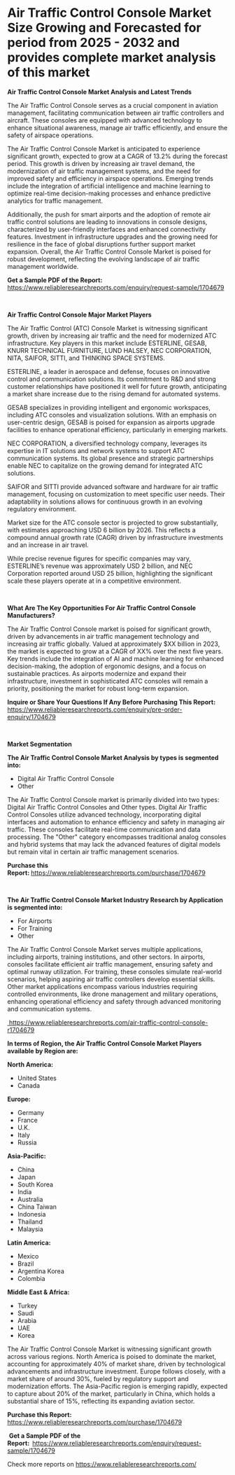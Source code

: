 <p><h1>Air Traffic Control Console Market Size Growing and Forecasted for period from 2025 - 2032 and provides complete market analysis of this market</h1></p><p><strong>Air Traffic Control Console Market Analysis and Latest Trends</strong></p>
<p><p>The Air Traffic Control Console serves as a crucial component in aviation management, facilitating communication between air traffic controllers and aircraft. These consoles are equipped with advanced technology to enhance situational awareness, manage air traffic efficiently, and ensure the safety of airspace operations. </p><p>The Air Traffic Control Console Market is anticipated to experience significant growth, expected to grow at a CAGR of 13.2% during the forecast period. This growth is driven by increasing air travel demand, the modernization of air traffic management systems, and the need for improved safety and efficiency in airspace operations. Emerging trends include the integration of artificial intelligence and machine learning to optimize real-time decision-making processes and enhance predictive analytics for traffic management. </p><p>Additionally, the push for smart airports and the adoption of remote air traffic control solutions are leading to innovations in console designs, characterized by user-friendly interfaces and enhanced connectivity features. Investment in infrastructure upgrades and the growing need for resilience in the face of global disruptions further support market expansion. Overall, the Air Traffic Control Console Market is poised for robust development, reflecting the evolving landscape of air traffic management worldwide.</p></p>
<p><strong>Get a Sample PDF of the Report:&nbsp;</strong> <a href="https://www.reliableresearchreports.com/enquiry/request-sample/1704679?utm_campaign=3362&utm_medium=2&utm_source=Github&utm_content=ia&utm_term=09042025&utm_id=air-traffic-control-console">https://www.reliableresearchreports.com/enquiry/request-sample/1704679</a></p>
<p>&nbsp;</p>
<p><strong>Air Traffic Control Console Major Market Players</strong></p>
<p><p>The Air Traffic Control (ATC) Console Market is witnessing significant growth, driven by increasing air traffic and the need for modernized ATC infrastructure. Key players in this market include ESTERLINE, GESAB, KNURR TECHNICAL FURNITURE, LUND HALSEY, NEC CORPORATION, NITA, SAIFOR, SITTI, and THINKING SPACE SYSTEMS.</p><p>ESTERLINE, a leader in aerospace and defense, focuses on innovative control and communication solutions. Its commitment to R&D and strong customer relationships have positioned it well for future growth, anticipating a market share increase due to the rising demand for automated systems.</p><p>GESAB specializes in providing intelligent and ergonomic workspaces, including ATC consoles and visualization solutions. With an emphasis on user-centric design, GESAB is poised for expansion as airports upgrade facilities to enhance operational efficiency, particularly in emerging markets.</p><p>NEC CORPORATION, a diversified technology company, leverages its expertise in IT solutions and network systems to support ATC communication systems. Its global presence and strategic partnerships enable NEC to capitalize on the growing demand for integrated ATC solutions.</p><p>SAIFOR and SITTI provide advanced software and hardware for air traffic management, focusing on customization to meet specific user needs. Their adaptability in solutions allows for continuous growth in an evolving regulatory environment.</p><p>Market size for the ATC console sector is projected to grow substantially, with estimates approaching USD 6 billion by 2026. This reflects a compound annual growth rate (CAGR) driven by infrastructure investments and an increase in air travel.</p><p>While precise revenue figures for specific companies may vary, ESTERLINE’s revenue was approximately USD 2 billion, and NEC Corporation reported around USD 25 billion, highlighting the significant scale these players operate at in a competitive environment.</p></p>
<p>&nbsp;</p>
<p><strong>What Are The Key Opportunities For Air Traffic Control Console Manufacturers?</strong></p>
<p><p>The Air Traffic Control Console market is poised for significant growth, driven by advancements in air traffic management technology and increasing air traffic globally. Valued at approximately $XX billion in 2023, the market is expected to grow at a CAGR of XX% over the next five years. Key trends include the integration of AI and machine learning for enhanced decision-making, the adoption of ergonomic designs, and a focus on sustainable practices. As airports modernize and expand their infrastructure, investment in sophisticated ATC consoles will remain a priority, positioning the market for robust long-term expansion.</p></p>
<p><strong>Inquire or Share Your Questions If Any Before Purchasing This Report:</strong> <a href="https://www.reliableresearchreports.com/enquiry/pre-order-enquiry/1704679?utm_campaign=3362&utm_medium=2&utm_source=Github&utm_content=ia&utm_term=09042025&utm_id=air-traffic-control-console">https://www.reliableresearchreports.com/enquiry/pre-order-enquiry/1704679</a></p>
<p>&nbsp;</p>
<p><strong>Market Segmentation</strong></p>
<p><strong>The Air Traffic Control Console Market Analysis by types is segmented into:</strong></p>
<p><ul><li>Digital Air Traffic Control Console</li><li>Other</li></ul></p>
<p><p>The Air Traffic Control Console market is primarily divided into two types: Digital Air Traffic Control Consoles and Other types. Digital Air Traffic Control Consoles utilize advanced technology, incorporating digital interfaces and automation to enhance efficiency and safety in managing air traffic. These consoles facilitate real-time communication and data processing. The "Other" category encompasses traditional analog consoles and hybrid systems that may lack the advanced features of digital models but remain vital in certain air traffic management scenarios.</p></p>
<p><strong>Purchase this Report:&nbsp;</strong><a href="https://www.reliableresearchreports.com/purchase/1704679?utm_campaign=3362&utm_medium=2&utm_source=Github&utm_content=ia&utm_term=09042025&utm_id=air-traffic-control-console">https://www.reliableresearchreports.com/purchase/1704679</a></p>
<p>&nbsp;</p>
<p><strong>The Air Traffic Control Console Market Industry Research by Application is segmented into:</strong></p>
<p><ul><li>For Airports</li><li>For Training</li><li>Other</li></ul></p>
<p><p>The Air Traffic Control Console Market serves multiple applications, including airports, training institutions, and other sectors. In airports, consoles facilitate efficient air traffic management, ensuring safety and optimal runway utilization. For training, these consoles simulate real-world scenarios, helping aspiring air traffic controllers develop essential skills. Other market applications encompass various industries requiring controlled environments, like drone management and military operations, enhancing operational efficiency and safety through advanced monitoring and communication systems.</p></p>
<p><a href="https://www.reliableresearchreports.com/air-traffic-control-console-r1704679?utm_campaign=3362&utm_medium=2&utm_source=Github&utm_content=ia&utm_term=09042025&utm_id=air-traffic-control-console">&nbsp;https://www.reliableresearchreports.com/air-traffic-control-console-r1704679</a></p>
<p><strong>In terms of Region, the Air Traffic Control Console Market Players available by Region are:</strong></p>
<p>
    <p> <strong> North America: </strong>
        <ul>
            <li>United States</li>
            <li>Canada</li>
        </ul>
        </p> 
    <p> <strong> Europe: </strong>
        <ul>
            <li>Germany</li>
            <li>France</li>
            <li>U.K.</li>
            <li>Italy</li>
            <li>Russia</li>
        </ul>
        </p> 
    <p> <strong> Asia-Pacific: </strong>
        <ul>
            <li>China</li>
            <li>Japan</li>
            <li>South Korea</li>
            <li>India</li>
            <li>Australia</li>
            <li>China Taiwan</li>
            <li>Indonesia</li>
            <li>Thailand</li>
            <li>Malaysia</li>
        </ul>
        </p> 
    <p> <strong> Latin America: </strong>
        <ul>
            <li>Mexico</li>
            <li>Brazil</li>
            <li>Argentina Korea</li>
            <li>Colombia</li>
        </ul>
        </p> 
    <p> <strong> Middle East & Africa: </strong>
        <ul>
            <li>Turkey</li>
            <li>Saudi</li>
            <li>Arabia</li>
            <li>UAE</li>
            <li>Korea</li>
        </ul>
    </p>
    </p>
<p><p>The Air Traffic Control Console Market is witnessing significant growth across various regions. North America is poised to dominate the market, accounting for approximately 40% of market share, driven by technological advancements and infrastructure investment. Europe follows closely, with a market share of around 30%, fueled by regulatory support and modernization efforts. The Asia-Pacific region is emerging rapidly, expected to capture about 20% of the market, particularly in China, which holds a substantial share of 15%, reflecting its expanding aviation sector.</p></p>
<p><strong>Purchase this Report: </strong><a href="https://www.reliableresearchreports.com/purchase/1704679?utm_campaign=3362&utm_medium=2&utm_source=Github&utm_content=ia&utm_term=09042025&utm_id=air-traffic-control-console">https://www.reliableresearchreports.com/purchase/1704679</a></p>
<p>&nbsp;<strong>Get a Sample PDF of the Report:&nbsp;&nbsp;</strong><a href="https://www.reliableresearchreports.com/enquiry/request-sample/1704679?utm_campaign=3362&utm_medium=2&utm_source=Github&utm_content=ia&utm_term=09042025&utm_id=air-traffic-control-console">https://www.reliableresearchreports.com/enquiry/request-sample/1704679</a></p>
<p><strong></strong></p>
<p>Check more reports on <a href="https://www.reliableresearchreports.com/?utm_campaign=3362&utm_medium=2&utm_source=Github&utm_content=ia&utm_term=09042025&utm_id=air-traffic-control-console">https://www.reliableresearchreports.com/</a></p>